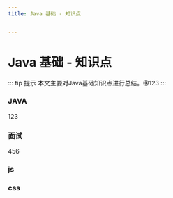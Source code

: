 ```yaml
---
title: Java 基础 - 知识点


---
```


# Java 基础 - 知识点

::: tip 提示
本文主要对Java基础知识点进行总结。@123
:::


### JAVA
123

### 面试
456

### js
### css


